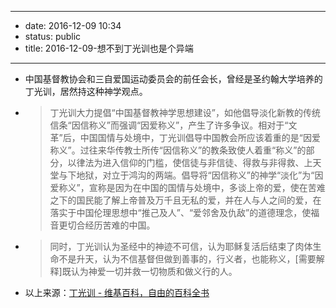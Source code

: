 - --
- date: 2016-12-09 10:34
- status: public
- title: 2016-12-09-想不到丁光训也是个异端
- --
- 中国基督教协会和三自爱国运动委员会的前任会长，曾经是圣约翰大学培养的丁光训，居然持这种神学观点。
- > 丁光训大力提倡“中国基督教神学思想建设”，如他倡导淡化新教的传统信条“因信称义”而强调“因爱称义”，产生了许多争议。相对于“文革”后，中国国情与处境中，丁光训倡导中国教会所应该着重的是“因爱称义”。过往来华传教士所传“因信称义”的教条致使人着重“称义”的部分，以律法为进入信仰的门槛，使信徒与非信徒、得救与非得救、上天堂与下地狱，对立于鸿沟的两端。倡导将“因信称义”的神学“淡化”为“因爱称义”，宣称是因为在中国的国情与处境中，多谈上帝的爱，使在苦难之下的国民能了解上帝普及万千且无私的爱，并在人与人之间的爱，在落实于中国伦理思想中“推己及人”、“爱邻舍及仇敌”的道德理念，使福音更切合经历苦难的中国。
- > 同时，丁光训认为圣经中的神迹不可信，认为耶稣复活后结束了肉体生命不是升天，认为不信基督但做到善事的，行义者，也能称义，[需要解释]既认为神爱一切并救一切物质和做义行的人。
- 以上来源：[丁光训 - 维基百科，自由的百科全书](https://zh.wikipedia.org/wiki/%E4%B8%81%E5%85%89%E8%AE%AD)

